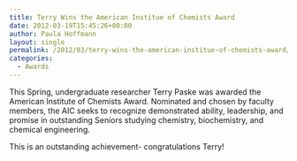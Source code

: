 ```yaml
---
title: Terry Wins the American Institue of Chemists Award
date: 2012-03-19T15:45:26+00:00
author: Paula Hoffmann
layout: single
permalink: /2012/03/terry-wins-the-american-institue-of-chemists-award/
categories:
  - Awards
---
```

This Spring, undergraduate researcher Terry Paske was awarded the American Institute of Chemists Award. Nominated and chosen by faculty members, the AIC seeks to recognize demonstrated ability, leadership, and promise in outstanding Seniors studying chemistry, biochemistry, and chemical engineering.

This is an outstanding achievement- congratulations Terry!
